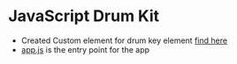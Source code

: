 # JavaScript Drum Kit

- Created Custom element for drum key element [find here](./scripts//custom-elements//drum-key.element.js)
- [app.js](./scripts/app.js) is the entry point for the app